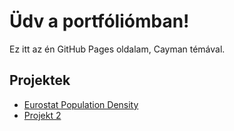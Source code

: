 # Üdv a portfóliómban!

Ez itt az én GitHub Pages oldalam, Cayman témával.

## Projektek
- [Eurostat Population Density](https://github.com/ZoltanBago/eurostat-population-density)
- [Projekt 2](https://github.com/felhasznalonev/projekt2)
